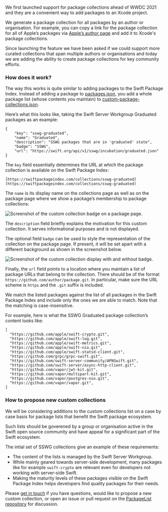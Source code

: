We first launched support for package collections ahead of WWDC 2021 and they are a convenient way to add packages to an Xcode project.

We generate a package collection for all packages by an author or organisation. For example, you can copy a link for the package collection for all of Apple’s packages via [Apple’s author page](https://swiftpackageindex.com/apple) and add it to Xcode's package collections.

Since launching the feature we have been asked if we could support more curated collections that span multiple authors or organisations and today we are adding the ability to create package collections for key community efforts.

### How does it work?

The way this works is quite similar to adding packages to the Swift Package Index. Instead of adding a package to [packages.json](), you add a whole package list (whose contents _you_ maintain) to [custom-package-collections.json]().

Here’s what this looks like, taking the Swift Server Workgroup Graduated packages as an example:

```
{
    "key": "sswg-graduated",
    "name": "Graduated",
    "description": "SSWG packages that are in 'graduated' state",
    "badge": "SSWG",
    "url": "https://swift.org/api/v1/sswg/incubation/graduated.json"
}
```

The `key` field essentially determines the URL at which the package collection is available on the Swift Package Index:

    [https://swiftpackageindex.com/collections/sswg-graduated](https://swiftpackageindex.com/collections/sswg-graduated)

The `name` is its display name on the collections page as well as on the package page where we show a package’s membership to package collections:

<picture>
  <source srcset="/images/blog/custom-collections-package-page-dark.png" media="(prefers-color-scheme: dark)">
  <img src="/images/blog/custom-collections-package-page-light.png" alt="Screenshot of the custom collection badge on a package page.">
</picture>

The `description` field brielfly explains the motivation for this custom collection. It serves informational purposes and is not displayed.

The optional field `badge` can be used to style the representation of the collection on the package page. If present, it will be set apart with a different background as shown in the screenshot below.

<picture>
  <source srcset="/images/blog/custom-collection-badge-dark.png" media="(prefers-color-scheme: dark)">
  <img src="/images/blog/custom-collection-badge-light.png" alt="Screenshot of the custom collection display with and without badge.">
</picture>

Finally, the `url` field points to a location where you maintain a list of package URLs that belong to the collection. There should be of the format `https://github.com/author/package.git`. In particular, make sure the URL scheme is `https` and the `.git` suffix is included.

We match the listed packages against the list of all packages in the Swift Package Index and include only the ones we are able to match. Note that the matching is case-insensitive.

For example, here is what the SSWG Graduated package collection’s content looks like:

```
[
  "https://github.com/apple/swift-crypto.git",
  "https://github.com/apple/swift-log.git",
  "https://github.com/apple/swift-metrics.git",
  "https://github.com/apple/swift-nio.git",
  "https://github.com/apple/swift-statsd-client.git",
  "https://github.com/grpc/grpc-swift.git",
  "https://github.com/swift-server-community/APNSwift.git",
  "https://github.com/swift-server/async-http-client.git",
  "https://github.com/vapor/jwt-kit.git",
  "https://github.com/vapor/multipart-kit.git",
  "https://github.com/vapor/postgres-nio.git",
  "https://github.com/vapor/vapor.git",
]
```

### How to propose new custom collections

We will be considering additions to the custom collections list on a case by case basis for package lists that benefit the Swift package ecosystem.

Such lists should be goverened by a group or organisation active in the Swift open source community and have appeal for a significant part of the Swift ecosystem.

The intial set of SSWG collections give an example of these requirements:

- The content of the lists is managed by the Swift Server Workgroup.
- While mainly geared towards server-side development, many packages like for example `swift-crypto` are relevant even for developers not working with server-side Swift.
- Making the maturity levels of these packages visible on the Swift Package Index helps developers find quality packages for their needs.

Please [get in touch](https://discord.gg/vQRb6KkYRw) if you have questions, would like to propose a new custom collection, or open an issue or pull request on the [PackageList repository](https://github.com/SwiftPackageIndex/PackageList/) for discussion.

